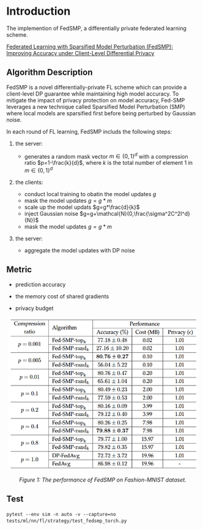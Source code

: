 # Introduction

The implemention of FedSMP, a differentially private federated learning scheme.

[Federated Learning with Sparsified Model Perturbation (FedSMP): Improving Accuracy under Client-Level Differential Privacy](https://ieeexplore.ieee.org/abstract/document/10360319/)

## Algorithm Description

FedSMP is a novel differentially-private FL scheme which can provide a client-level DP guarantee while maintaining high model accuracy. To mitigate the impact of privacy protection on model accuracy, Fed-SMP leverages a new technique called Sparsified Model Perturbation (SMP) where local models are sparsified first before being perturbed by Gaussian noise.

In each round of FL learning, FedSMP includs the following steps:

1. the server:

    - generates a random mask vector $m\in\{0,1\}^d$ with a compression ratio $p=1-\frac{k}{d}$, where $k$ is the total number of element $1$ in $m\in\{0,1\}^d$

2. the clients:

    - conduct local training to obatin the model updates $g$
    - mask the model updates $g=g*m$
    - scale up the model updats $g=g*\frac{d}{k}$
    - inject Gaussian noise $g=g+\mathcal{N}(0,\frac{\sigma^2C^2I^d}{N})$
    - mask the model updates $g=g*m$

3. the server:
    - aggregate the model updates with DP noise

## Metric

- prediction accuracy

- the memory cost of shared gradients

- privacy budget

<p align="center">
    <img width="500" height="400" src="figs/fedsmp_exp.png" alt>
</p>
<p align="center">
    <em>Figure 1: The performance of FedSMP on Fashion-MNIST dataset. </em>
</p>

## Test

`pytest --env sim -n auto -v --capture=no tests/ml/nn/fl/strategy/test_fedsmp_torch.py`
